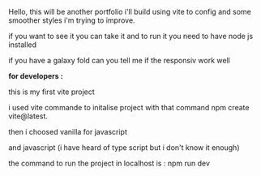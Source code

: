 Hello,
 this will be another portfolio i'll build using vite to config and some smoother styles i'm trying to improve.

 if you want to see it you can take it and to run it you need to have node js installed

if you have a galaxy fold can you tell me if the responsiv work well

<strong>for developers : </strong>

this is my first vite project

i used vite commande to initalise project with 
that command npm create vite@latest.

then i choosed vanilla for javascript

and javascript (i have heard of type script but i don't know it enough)

 the command to run the project in localhost is : npm run dev